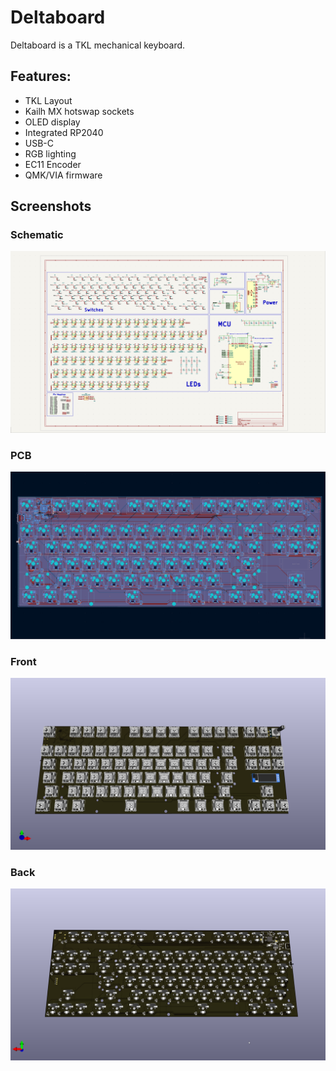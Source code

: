 # Deltaboard

Deltaboard is a TKL mechanical keyboard.

## Features:
- TKL Layout
- Kailh MX hotswap sockets
- OLED display
- Integrated RP2040
- USB-C
- RGB lighting
- EC11 Encoder
- QMK/VIA firmware

## Screenshots

### Schematic
![Schematic](https://raw.githubusercontent.com/Badbird5907/deltaboard/refs/heads/master/images/schematics.png)

### PCB
![PCB](https://raw.githubusercontent.com/Badbird5907/deltaboard/refs/heads/master/images/pcb.png)

### Front
![Front](https://raw.githubusercontent.com/Badbird5907/deltaboard/refs/heads/master/images/front.png)

### Back
![Back](https://raw.githubusercontent.com/Badbird5907/deltaboard/refs/heads/master/images/back.png)
